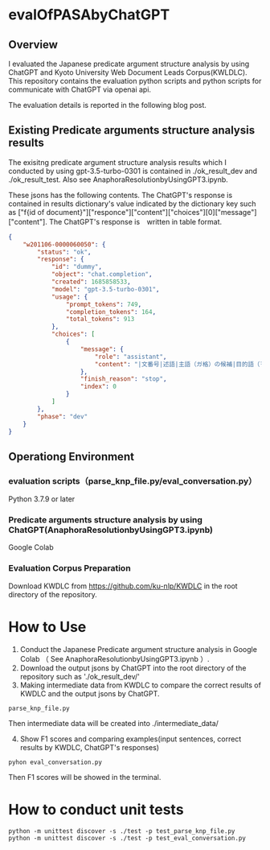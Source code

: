 # evalOfPASAbyChatGPT

## Overview

I evaluated the Japanese predicate argument structure analysis by using ChatGPT and Kyoto University Web Document Leads Corpus(KWLDLC). 
This repository contains the evaluation python scripts and python scripts for communicate with ChatGPT via openai api.

The evaluation details is reported in the following blog post.

## Existing Predicate arguments structure analysis results

The exisitng predicate argument structure analysis results which I conducted by using gpt-3.5-turbo-0301 is contained in ./ok_result_dev and ./ok_result_test. Also see AnaphoraResolutionbyUsingGPT3.ipynb.

These jsons has the following contents. The ChatGPT's response is contained in results dictionary's value indicated by the dictionary key such as ["f{id of document}"]["responce"]["content"]["choices"][0]["message"]["content"]. The ChatGPT's response is　written in table format.

```json
{
    "w201106-0000060050": {
        "status": "ok",
        "response": {
            "id": "dummy",
            "object": "chat.completion",
            "created": 1685858533,
            "model": "gpt-3.5-turbo-0301",
            "usage": {
                "prompt_tokens": 749,
                "completion_tokens": 164,
                "total_tokens": 913
            },
            "choices": [
                {
                    "message": {
                        "role": "assistant",
                        "content": "|文番号|述語|主語（ガ格）の候補|目的語（ヲ格）の候補|斜格の要素（ニ格）の候補|\n|---|---|---|---|---|\n|1|行う|不特定:人、俺たち、読者、著者|コイントス|-|\n|1|トス|不特定:人|コイン|-|\n|2|出た|表|-|-|\n|2|破壊する|不特定:状況|モンスター|-|\n|3|１度|-|-|ターン|\n|3|メイン|フェイズ|-|-|\n|3|使用する事ができる|不特定:人、著者、読者、俺たち|効果|フェイズ|"
                    },
                    "finish_reason": "stop",
                    "index": 0
                }
            ]
        },
        "phase": "dev"
    }
}
``` 

## Operationg Environment

### evaluation scripts（parse_knp_file.py/eval_conversation.py）
 Python 3.7.9 or later
### Predicate arguments structure analysis by using ChatGPT(AnaphoraResolutionbyUsingGPT3.ipynb)
 Google Colab

### Evaluation Corpus Preparation

Download KWDLC from https://github.com/ku-nlp/KWDLC in the root directory of the repository.

# How to Use
 1. Conduct the Japanese Predicate argument structure analysis in Google Colab （ See AnaphoraResolutionbyUsingGPT3.ipynb ）.
 2. Download the output jsons by ChatGPT into the root directory of the repository such as './ok_result_dev/'
 3. Making intermediate data from KWDLC to compare the correct results of KWDLC and the output jsons by ChatGPT.
``` 
parse_knp_file.py
```
Then intermediate data will be created into ./intermediate_data/

 4. Show F1 scores and comparing examples(input sentences, correct results by KWDLC, ChatGPT's responses)

```
pyhon eval_conversation.py
```
Then F1 scores will be showed in the terminal.

# How to conduct unit tests
``` 
python -m unittest discover -s ./test -p test_parse_knp_file.py
python -m unittest discover -s ./test -p test_eval_conversation.py
``` 


